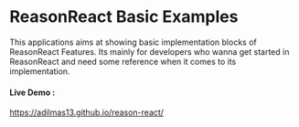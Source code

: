 # ReasonReact Basic Examples
This applications aims at showing basic implementation blocks of ReasonReact Features.
Its mainly for developers who wanna get started in ReasonReact and need some reference when it comes to its implementation.

#### Live Demo : 
https://adilmas13.github.io/reason-react/
